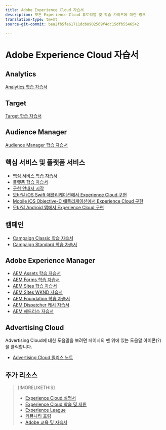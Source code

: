 ```yaml
---
title: Adobe Experience Cloud 자습서
description: 모든 Experience Cloud 튜토리얼 및 학습 가이드에 대한 링크
translation-type: tm+mt
source-git-commit: bea2fb5fe61711dcb8902569f4dc15dfb5546542

---
```



# Adobe Experience Cloud 자습서

## Analytics

[Analytics 학습 자습서](https://docs.adobe.com/content/help/en/analytics-learn/tutorials/overview.html)

## Target

[Target 학습 자습서](https://docs.adobe.com/content/help/en/target-learn/tutorials/overview.html)

## Audience Manager

[Audience Manager 학습 자습서](https://docs.adobe.com/content/help/en/audience-manager-learn/tutorials/overview.html)

## 핵심 서비스 및 플랫폼 서비스

* [핵심 서비스 학습 자습서](https://docs.adobe.com/content/help/en/core-services-learn/tutorials/overview.html)
* [플랫폼 학습 자습서](https://docs.adobe.com/content/help/en/platform-learn/tutorials/overview.html)
* [구현 안내서 시작](https://docs.adobe.com/content/help/en/core-services-learn/implementing-in-websites-with-launch/index.html)
* [모바일 iOS Swift 애플리케이션에서 Experience Cloud 구현](https://docs.adobe.com/content/help/en/core-services-learn/implementing-in-mobile-ios-swift-apps-with-launch/index.html)
* [Mobile iOS Objective-C 애플리케이션에서 Experience Cloud 구현](https://docs.adobe.com/content/help/en/core-services-learn/implementing-in-mobile-ios-objective-c-apps-with-launch/index.html)
* [모바일 Android 앱에서 Experience Cloud 구현](https://docs.adobe.com/content/help/en/core-services-learn/implementing-in-mobile-android-apps-with-launch/index.html)

## 캠페인

* [Campaign Classic 학습 자습서](https://docs.adobe.com/content/help/en/campaign-learn/campaign-classic-tutorials/overview.html)
* [Campaign Standard 학습 자습서](https://docs.adobe.com/content/help/en/campaign-learn/campaign-standard-tutorials/overview.html)

## Adobe Experience Manager

* [AEM Assets 학습 자습서](https://docs.adobe.com/content/help/en/experience-manager-learn/assets/overview.html)
* [AEM Forms 학습 자습서](https://docs.adobe.com/content/help/en/experience-manager-learn/forms/overview.html)
* [AEM Sites 학습 자습서](https://docs.adobe.com/content/help/en/experience-manager-learn/sites/overview.html)
* [AEM Sites WKND 자습서](https://docs.adobe.com/content/help/en/experience-manager-learn/getting-started-wknd-tutorial-develop/overview.html)
* [AEM Foundation 학습 자습서](https://docs.adobe.com/content/help/en/experience-manager-learn/assets/overview.html)
* [AEM Dispatcher 캐시 자습서](https://docs.adobe.com/content/help/en/experience-manager-learn/dispatcher-tutorial/overview.html)
* [AEM 헤드리스 자습서](https://docs.adobe.com/content/help/en/experience-manager-learn/getting-started-with-aem-headless/overview.html)

## Advertising Cloud

Advertising Cloud에 대한 도움말을 보려면 페이지의 맨 위에 있는 도움말 아이콘(?)을 클릭합니다.

* [Advertising Cloud 릴리스 노트](https://docs.adobe.com/content/help/en/release-notes/experience-cloud/current.html#adcloud)

## 추가 리소스

> [!MORELIKETHIS]
>
>* [Experience Cloud 설명서](https://docs.adobe.com/content/help/en/experience-cloud/user-guides/home.html)
>* [Experience Cloud 학습 및 지원](https://helpx.adobe.com/support/experience-cloud.html)
>* [Experience League](https://experienceleague.adobe.com/)
>* [커뮤니티 포럼](https://forums.adobe.com/community/experience-cloud/)
>* [Adobe 교육 및 자습서](https://helpx.adobe.com/learning.html?promoid=KAUDK)

